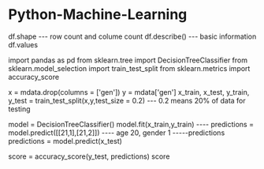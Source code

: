 # Python-Machine-Learning
df.shape --- row count and colume count
df.describe() --- basic information
df.values

import pandas as pd
from sklearn.tree import DecisionTreeClassifier
from sklearn.model_selection import train_test_split
from sklearn.metrics import accuracy_score

x = mdata.drop(columns = ['gen'])
y = mdata['gen']
x_train, x_test, y_train, y_test = train_test_split(x,y,test_size = 0.2) --- 0.2 means 20% of data for testing

model = DecisionTreeClassifier()
model.fit(x_train,y_train)
---- predictions = model.predict([[21,1],[21,2]])   ---- age 20, gender 1
-----predictions
predictions = model.predict(x_test)

score = accuracy_score(y_test, predictions)
score
